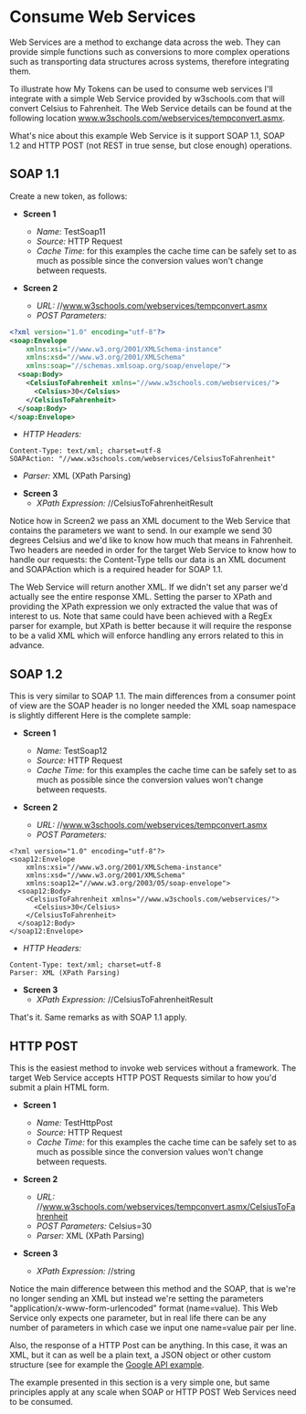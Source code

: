 # Consume Web Services

Web Services are a method to exchange data across the web. They can provide simple functions such as conversions to more complex operations such as transporting data structures across systems, therefore integrating them.

To illustrate how My Tokens can be used to consume web services I'll integrate with a simple Web Service provided by w3schools.com that will convert Celsius to Fahrenheit. The Web Service details can be found at the following location www.w3schools.com/webservices/tempconvert.asmx.

What's nice about this example Web Service is it support SOAP 1.1, SOAP 1.2 and HTTP POST (not REST in true sense, but close enough) operations.

## SOAP 1.1

Create a new token, as follows:

* **Screen 1**
  + *Name:* TestSoap11
  + *Source:* HTTP Request
  + *Cache Time:* for this examples the cache time can be safely set to as much as possible since the conversion values won't change between requests.

* **Screen 2**
  + *URL:* //www.w3schools.com/webservices/tempconvert.asmx
  + *POST Parameters:*

```xml
<?xml version="1.0" encoding="utf-8"?>
<soap:Envelope 
    xmlns:xsi="//www.w3.org/2001/XMLSchema-instance" 
    xmlns:xsd="//www.w3.org/2001/XMLSchema" 
    xmlns:soap="//schemas.xmlsoap.org/soap/envelope/">
  <soap:Body>
    <CelsiusToFahrenheit xmlns="//www.w3schools.com/webservices/">
      <Celsius>30</Celsius>
    </CelsiusToFahrenheit>
  </soap:Body>
</soap:Envelope>
```

  + *HTTP Headers:*

  ```
  Content-Type: text/xml; charset=utf-8
  SOAPAction: "//www.w3schools.com/webservices/CelsiusToFahrenheit"
  ```

  + *Parser:* XML (XPath Parsing)

* **Screen 3**
  + *XPath Expression:* //CelsiusToFahrenheitResult

Notice how in Screen2 we pass an XML document to the Web Service that contains the parameters we want to send. In our example we send 30 degrees Celsius and we'd like to know how much that means in Fahrenheit.
Two headers are needed in order for the target Web Service to know how to handle our requests: the Content-Type tells our data is an XML document and SOAPAction which is a required header for SOAP 1.1.

The Web Service will return another XML. If we didn't set any parser we'd actually see the entire response XML. Setting the parser to XPath and providing the XPath expression we only extracted the value that was of interest to us. Note that same could have been achieved with a RegEx parser for example, but XPath is better because it will require the response to be a valid XML which will enforce handling any errors related to this in advance.

## SOAP 1.2

This is very similar to SOAP 1.1. The main differences from a consumer point of view are
the SOAP header is no longer needed
the XML soap namespace is slightly different
Here is the complete sample:

* **Screen 1**
  + *Name:* TestSoap12
  + *Source:* HTTP Request
  + *Cache Time:* for this examples the cache time can be safely set to as much as possible since the conversion values won't change between requests.

* **Screen 2**
  + *URL:* //www.w3schools.com/webservices/tempconvert.asmx
  + *POST Parameters:*

```
<?xml version="1.0" encoding="utf-8"?>
<soap12:Envelope 
    xmlns:xsi="//www.w3.org/2001/XMLSchema-instance" 
    xmlns:xsd="//www.w3.org/2001/XMLSchema" 
    xmlns:soap12="//www.w3.org/2003/05/soap-envelope">
  <soap12:Body>
    <CelsiusToFahrenheit xmlns="//www.w3schools.com/webservices/">
      <Celsius>30</Celsius>
    </CelsiusToFahrenheit>
  </soap12:Body>
</soap12:Envelope>
```

  + *HTTP Headers:*

```
Content-Type: text/xml; charset=utf-8
Parser: XML (XPath Parsing)
```

* **Screen 3**
  + *XPath Expression:* //CelsiusToFahrenheitResult

That's it. Same remarks as with SOAP 1.1 apply.

## HTTP POST

This is the easiest method to invoke web services without a framework. The target Web Service accepts HTTP POST Requests similar to how you'd submit a plain HTML form. 

* **Screen 1**
  + *Name:* TestHttpPost
  + *Source:* HTTP Request
  + *Cache Time:* for this examples the cache time can be safely set to as much as possible since the conversion values won't change between requests.

* **Screen 2**
  + *URL:* //www.w3schools.com/webservices/tempconvert.asmx/CelsiusToFahrenheit
  + *POST Parameters:* Celsius=30
  + *Parser:* XML (XPath Parsing)

* **Screen 3**
  + *XPath Expression:* //string

Notice the main difference between this method and the SOAP, that is we're no longer sending an XML but instead we're setting the parameters "application/x-www-form-urlencoded" format (name=value). This Web Service only expects one parameter, but in real life there can be any number of parameters in which case we input one name=value pair per line.

Also, the response of a HTTP Post can be anything. In this case, it was an XML, but it can as well be a plain text, a JSON object or other custom structure (see for example the [Google API example](google-api.html).


The example presented in this section is a very simple one, but same principles apply at any scale when SOAP or HTTP POST Web Services need to be consumed.